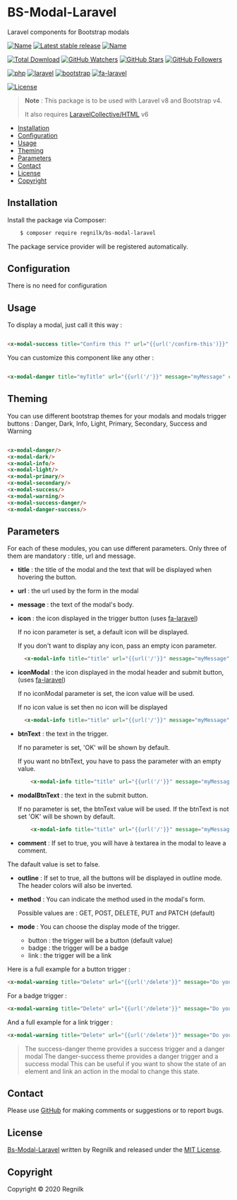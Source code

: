 # BS-Modal-Laravel

Laravel components for Bootstrap modals

[![Name](https://badgen.net/packagist/name/regnilk/bs-modal-laravel?color=blue)](https://packagist.org/packages/regnilk/bs-modal-laravel)
[![Latest stable release](https://badgen.net/packagist/v/regnilk/bs-modal-laravel?color=cyan)](https://packagist.org/packages/regnilk/bs-modal-modal-laravel)
[![Name](https://badgen.net/github/last-commit/regnilk/bs-modal-laravel?color=green)](https://github.com/regnilk/bs-modal-laravel)

[![Total Download](https://badgen.net/packagist/dt/regnilk/bs-modal-laravel?color=green)](https://github.com/regnilk/bs-modal-laravel)
[![GitHub Watchers](https://badgen.net/packagist/ghw/regnilk/bs-modal-laravel?color=blue)](https://github.com/regnilk/bs-modal-laravel)
[![GitHub Stars](https://badgen.net/packagist/ghs/regnilk/bs-modal-laravel?color=yellow)](https://github.com/regnilk/bs-modal-laravel)
[![GitHub Followers](https://badgen.net/packagist/ghf/regnilk/bs-modal-laravel?color=cyan)](https://github.com/regnilk/bs-modal-laravel)

[![php](https://badgen.net/packagist/php/regnilk/bs-modal-laravel?color=orange)]()
[![laravel](https://badgen.net/badge/Laravel/&gt;&equals;8.0?color=orange)]()
[![bootstrap](https://badgen.net/badge/Bootstrap/&gt;&equals;4.0?color=orange)]()
[![fa-laravel](https://badgen.net/badge/regnilk-fa-laravel/&gt;&equals;1.1?color=orange)]()

[![License](https://badgen.net/packagist/license/regnilk/bs-modal-laravel)]()

> **Note** : This package is to be used with Laravel v8 and Bootstrap v4.
>
> It also requires [LaravelCollective/HTML](https://laravelcollective.com/docs/6.x/html) v6

* [Installation](#installation)
* [Configuration](#configuration)
* [Usage](#usage)
* [Theming](#theming)
* [Parameters](#parameters)
* [Contact](#contact)
* [License](#license)
* [Copyright](#copyright)

## Installation

Install the package via Composer:

```sh
    $ composer require regnilk/bs-modal-laravel
```

The package service provider will be registered automatically.

## Configuration

There is no need for configuration

## Usage

To display a modal, just call it this way :

```html

<x-modal-success title="Confirm this ?" url="{{url('/confirm-this')}}" message="Do you confirm this ?"/>
```

You can customize this component like any other :

```html

<x-modal-danger title="myTitle" url="{{url('/'}}" message="myMessage" class="my-2" style="font-weight: bold;"/>
```

## Theming

You can use different bootstrap themes for your modals and modals trigger buttons : Danger, Dark, Info, Light, Primary, Secondary, Success and Warning

```html

<x-modal-danger/>
<x-modal-dark/>
<x-modal-info/>
<x-modal-light/>
<x-modal-primary/>
<x-modal-secondary/>
<x-modal-success/>
<x-modal-warning/>
<x-modal-success-danger/>
<x-modal-danger-success/>
```

## Parameters

For each of these modules, you can use different parameters. Only three of them are mandatory : title, url and message.

- **title** : the title of the modal and the text that will be displayed when hovering the button.

- **url** : the url used by the form in the modal

- **message** : the text of the modal's body.

- **icon** : the icon displayed in the trigger button (uses [fa-laravel](https://github.com/regnilk/fa-laravel))

  If no icon parameter is set, a default icon will be displayed.

  If you don't want to display any icon, pass an empty icon parameter.

  ```html
    <x-modal-info title="title" url="{{url('/'}}" message="myMessage" icon="" /> 
  ```

- **iconModal** : the icon displayed in the modal header and submit button,  (uses [fa-laravel](https://github.com/regnilk/fa-laravel))

  If no iconModal parameter is set, the icon value will be used.

  If no icon value is set then no icon will be displayed

  ```html
    <x-modal-info title="title" url="{{url('/'}}" message="myMessage" iconModal="" /> 
  ```

- **btnText** : the text in the trigger.

  If no parameter is set, 'OK' will be shown by default.

  If you want no btnText, you have to pass the parameter with an empty value.

  ```html
      <x-modal-info title="title" url="{{url('/'}}" message="myMessage" btnText="ok" /> 
    ```
- **modalBtnText** : the text in the submit button.

  If no parameter is set, the btnText value will be used. If the btnText is not set 'OK' will be shown by default.

  ```html
      <x-modal-info title="title" url="{{url('/'}}" message="myMessage" modalBtnText="ok" /> 
    ```

- **comment** : If set to true, you will have à textarea in the modal to leave a comment.

The dafault value is set to false.

- **outline** : If set to true, all the buttons will be displayed in outline mode. The header colors will also be inverted.

- **method** : You can indicate the method used in the modal's form.

  Possible values are : GET, POST, DELETE, PUT and PATCH (default)

- **mode** : You can choose the display mode of the trigger.

  - button : the trigger will be a button (default value)
  - badge  : the trigger will be a badge 
  - link : the trigger will be a link

Here is a full example for a button trigger :

```html
<x-modal-warning title="Delete" url="{{url('/delete'}}" message="Do you want to delete ?" icon="delete" btnText="Delete" modalBtnText="Remove" comment="true" outline="true" method="delete" mode="button" />
```

For a badge trigger :

```html
<x-modal-warning title="Delete" url="{{url('/delete'}}" message="Do you want to delete ?" icon="delete" btnText="Delete" modalBtnText="Remove" comment="true" outline="true" method="delete" mode="badge" />
```

And a full example for a link trigger :

```html
<x-modal-warning title="Delete" url="{{url('/delete'}}" message="Do you want to delete ?" icon="delete" btnText="Delete" modalBtnText="Remove" comment="true" outline="true" method="delete" mode="link" />
```

> The success-danger theme provides a success trigger and a danger modal
> The danger-success theme provides a danger trigger and a success modal
> This can be useful if you want to show the state of an element and link an action in the modal to change this state.

## Contact

Please use [GitHub](https://github.com/regnilk/bs-modal-laravel) for making comments or suggestions or to report bugs.

## License

[Bs-Modal-Laravel](https://github.com/regnilk/bs-modal-laravel) written by Regnilk and released under the [MIT License](LICENSE).

## Copyright

Copyright &copy; 2020 Regnilk